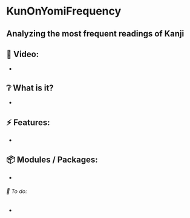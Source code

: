 # KunOnYomiFrequency

## Analyzing the most frequent readings of Kanji

## :cinema: Video:
* 

## :grey_question: What is it?
* 

## :zap: Features:
* 

## :package: Modules / Packages:
* 


###### :hammer: To do:
* 


